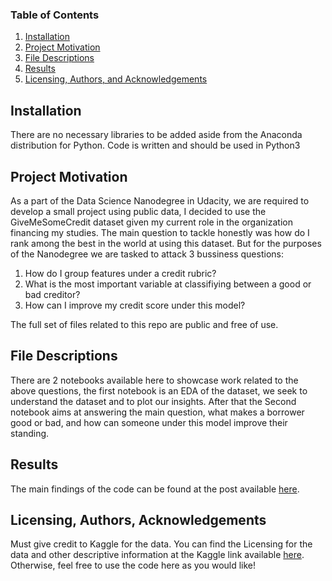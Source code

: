 ### Table of Contents

1. [Installation](#installation)
2. [Project Motivation](#motivation)
3. [File Descriptions](#files)
4. [Results](#results)
5. [Licensing, Authors, and Acknowledgements](#licensing)
 
 ## Installation <a name="installation"></a>
 There are no necessary libraries to be added aside from the Anaconda distribution for Python. Code is written and should be used in Python3
 
 ## Project Motivation <a name="motivation"></a>
 
 As a part of the Data Science Nanodegree in Udacity, we are required to develop a small project using public data, I decided to use the GiveMeSomeCredit dataset given my current role in the organization financing my studies. The main question to tackle honestly was how do I rank among the best in the world at using this dataset. But for the purposes of the Nanodegree we are tasked to attack 3 bussiness questions:
 
1. How do I group features under a credit rubric?
2. What is the most important variable at classifiying between a good or bad creditor?
3. How can I improve my credit score under this model?

The full set of files related to this repo are public and free of use. 

## File Descriptions <a name="files"></a>
There are 2 notebooks available here to showcase work related to the above questions, the first notebook is an EDA of the dataset, we seek to understand the dataset and to plot our insights. After that the Second notebook aims at answering the main question, what makes a borrower good or bad, and how can someone under this model improve their standing.

## Results<a name="results"></a>

The main findings of the code can be found at the post available [here](https://medium.com/@mauricio.jac2/this-is-how-credit-agencies-see-you-74664d0ac6c9).

## Licensing, Authors, Acknowledgements<a name="licensing"></a>

Must give credit to Kaggle for the data.  You can find the Licensing for the data and other descriptive information at the Kaggle link available [here](https://www.kaggle.com/c/GiveMeSomeCredit/overview).  Otherwise, feel free to use the code here as you would like! 
